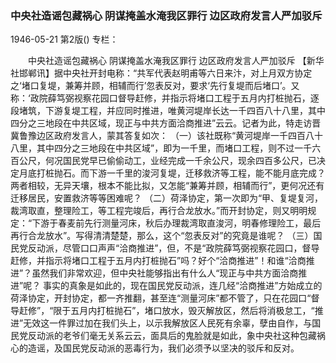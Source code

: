 ### 中央社造谣包藏祸心  阴谋掩盖水淹我区罪行  边区政府发言人严加驳斥

1946-05-21
第2版()
专栏：

　　中央社造谣包藏祸心
    阴谋掩盖水淹我区罪行
    边区政府发言人严加驳斥
    【新华社邯郸讯】据中央社开封电称：“共军代表赵明甫等六日来汴，对上月双方协定之‘堵口复堤，兼筹并顾，相辅而行’忽表反对，要求‘先行复堤而后堵口’。又称：‘政院薛笃弼视察花园口督导赶修，并指示将堵口工程于五月内打桩抛石，逐段堵筑，下游复堤工程，并应同时推进，唯黄河堤岸长达一千四百八十八里，其中四分之三地段在中共区域，现正与中共方面洽商推进”云云。记者为此，特走访晋冀鲁豫边区政府发言人，蒙其答复如次：
    （一）该社既称“黄河堤岸一千四百八十八里，其中四分之三地段在中共区域”，即为一千里，而堵口工程，则不过一千六百公尺，何况国民党早已偷偷动工，业经完成一千余公尺，现余四百多公尺，已决定月底打桩抛石。而下游一千里的浚河复堤，迁移救济等工程，能不能月底完成？两者相较，无异天壤，根本不能比拟，又怎能“兼筹并顾，相辅而行”，更何况还有迁移居民，安置救济等等困难呢？
    （二）荷泽协定，第一次即为“甲、复堤复河，裁湾取直，整理险工，等工程完竣后，再行合龙放水。”而开封协定，则又明明规定：“下游于春麦前先行测量河床，秋后办理裁湾取直浚河，明春修理险工，最后再行合龙放水”。写得清清楚楚，那么，这个“忽表反对”的究竟是谁呢？
    （三）国民党反动派，尽管口口声声“洽商推进”，但，不是“政院薛笃弼视察花园口，督导赶修，并指示将堵口工程于五月内打桩抛石”吗？好个“洽商推进”！和谁“洽商推进”？虽然我们非常欢迎，但中央社能够指出有什么人“现正与中共方面洽商推进”呢？
    事实的真象是如此的，现在国民党反动派，连几经“洽商推进”方始成立的荷泽协定，开封协定，都一齐推翻，甚至连“测量河床”都不管了，只在花园口“督导赶修”，“限于五月内打桩抛石”，堵口放水，毁灭解放区，然后将消极怠工，“推进”无效这一件罪过加在我们头上，以示我解放区人民死有余辜，孽由自作，与国民党反动派的老爷们毫无关系云云，面具后的鬼脸就是如此，象中央社这种包藏祸心的造谣，及国民党反动派的恶毒行为，我们必须予以坚决的驳斥和反对。
